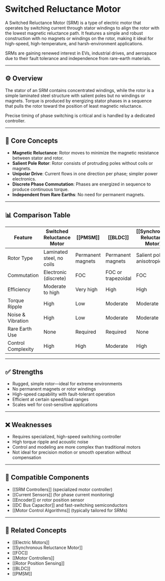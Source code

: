 # Switched Reluctance Motor

A Switched Reluctance Motor (SRM) is a type of electric motor that operates by switching current through stator windings to align the rotor with the lowest magnetic reluctance path. It features a simple and robust construction with no magnets or windings on the rotor, making it ideal for high-speed, high-temperature, and harsh-environment applications.

SRMs are gaining renewed interest in EVs, industrial drives, and aerospace due to their fault tolerance and independence from rare-earth materials.

---

## ⚙️ Overview

The stator of an SRM contains concentrated windings, while the rotor is a simple laminated steel structure with salient poles but no windings or magnets. Torque is produced by energizing stator phases in a sequence that pulls the rotor toward the position of least magnetic reluctance.

Precise timing of phase switching is critical and is handled by a dedicated controller.

---

## 🧠 Core Concepts

- **Magnetic Reluctance**: Rotor moves to minimize the magnetic resistance between stator and rotor.
- **Salient Pole Rotor**: Rotor consists of protruding poles without coils or magnets.
- **Unipolar Drive**: Current flows in one direction per phase; simpler power electronics.
- **Discrete Phase Commutation**: Phases are energized in sequence to produce continuous torque.
- **Independent from Rare Earths**: No need for permanent magnets.

---

## 📊 Comparison Table

| Feature                | Switched Reluctance Motor | [[PMSM]]               | [[BLDC]]               | [[Synchronous Reluctance Motor]] |
|------------------------|---------------------------|------------------------|------------------------|----------------------------------|
| Rotor Type             | Laminated steel, no coils | Permanent magnets      | Permanent magnets      | Salient pole, anisotropic        |
| Commutation            | Electronic (discrete)     | FOC                    | FOC or trapezoidal     | FOC                              |
| Efficiency             | Moderate to high          | Very high              | High                   | High                             |
| Torque Ripple          | High                      | Low                    | Moderate               | Moderate                         |
| Noise & Vibration      | High                      | Low                    | Moderate               | Moderate                         |
| Rare Earth Use         | None                      | Required               | Required               | None                             |
| Control Complexity     | High                      | High                   | Moderate               | High                             |

---

## ✅ Strengths

- Rugged, simple rotor—ideal for extreme environments  
- No permanent magnets or rotor windings  
- High-speed capability with fault-tolerant operation  
- Efficient at certain speed/load ranges  
- Scales well for cost-sensitive applications  

---

## ❌ Weaknesses

- Requires specialized, high-speed switching controller  
- High torque ripple and acoustic noise  
- Control and modeling are more complex than traditional motors  
- Not ideal for precision motion or smooth operation without compensation  

---

## 🧩 Compatible Components

- [[SRM Controllers]] (specialized motor controller)  
- [[Current Sensors]] (for phase current monitoring)  
- [[Encoder]] or rotor position sensor  
- [[DC Bus Capacitor]] and fast-switching semiconductors  
- [[Motor Control Algorithms]] (typically tailored for SRMs)  

---

## 🔗 Related Concepts

- [[Electric Motors]]  
- [[Synchronous Reluctance Motor]]  
- [[FOC]]  
- [[Motor Controllers]]  
- [[Rotor Position Sensing]]  
- [[BLDC]]  
- [[PMSM]]  
